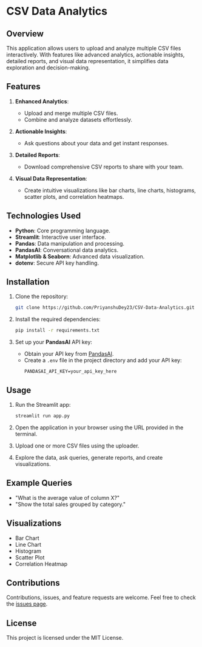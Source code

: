 
# CSV Data Analytics

## Overview
This application allows users to upload and analyze multiple CSV files interactively. With features like advanced analytics, actionable insights, detailed reports, and visual data representation, it simplifies data exploration and decision-making.

## Features
1. **Enhanced Analytics**: 
   - Upload and merge multiple CSV files.
   - Combine and analyze datasets effortlessly.

2. **Actionable Insights**:
   - Ask questions about your data and get instant responses.

3. **Detailed Reports**:
   - Download comprehensive CSV reports to share with your team.

4. **Visual Data Representation**:
   - Create intuitive visualizations like bar charts, line charts, histograms, scatter plots, and correlation heatmaps.

## Technologies Used
- **Python**: Core programming language.
- **Streamlit**: Interactive user interface.
- **Pandas**: Data manipulation and processing.
- **PandasAI**: Conversational data analytics.
- **Matplotlib & Seaborn**: Advanced data visualization.
- **dotenv**: Secure API key handling.

## Installation
1. Clone the repository:
   ```bash
   git clone https://github.com/PriyanshuDey23/CSV-Data-Analytics.git

   ```

2. Install the required dependencies:
   ```bash
   pip install -r requirements.txt
   ```

3. Set up your **PandasAI** API key:
   - Obtain your API key from [PandasAI](https://www.pandabi.ai/admin/api-keys).
   - Create a `.env` file in the project directory and add your API key:
     ```
     PANDASAI_API_KEY=your_api_key_here
     ```

## Usage
1. Run the Streamlit app:
   ```bash
   streamlit run app.py
   ```

2. Open the application in your browser using the URL provided in the terminal.

3. Upload one or more CSV files using the uploader.

4. Explore the data, ask queries, generate reports, and create visualizations.

## Example Queries
- "What is the average value of column X?"
- "Show the total sales grouped by category."

## Visualizations
- Bar Chart
- Line Chart
- Histogram
- Scatter Plot
- Correlation Heatmap

## Contributions
Contributions, issues, and feature requests are welcome. Feel free to check the [issues page](https://github.com/your-repo/issues).

## License
This project is licensed under the MIT License.


